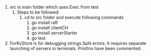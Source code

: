 1. src is main folder which uses Exec from test
    1. Steps to be followed:
        1. cd to src folder and execute following commands
            1. go install raft
            2. go install clientCH
            3. go install serverStarter
            4. go test
2. ForKvStore is for debugging strings.Split errors. It requires separate launching of servers in terminals.
   Printlns have been commented.
